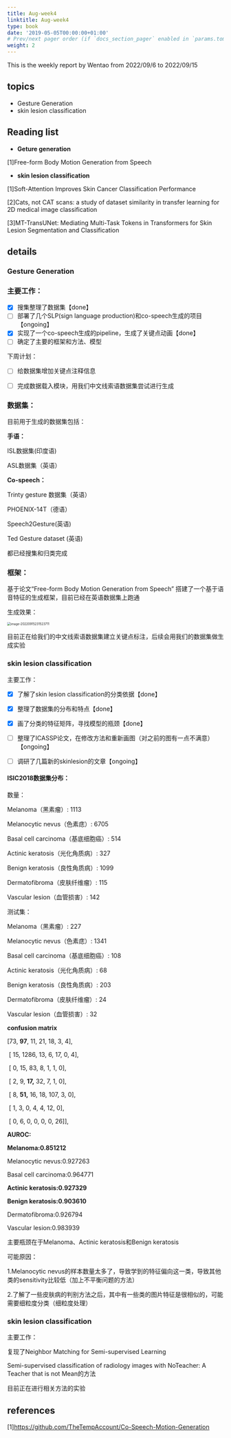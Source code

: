 ```yaml
---
title: Aug-week4
linktitle: Aug-week4
type: book
date: '2019-05-05T00:00:00+01:00'
# Prev/next pager order (if `docs_section_pager` enabled in `params.toml`)
weight: 2
---
```


This is the weekly report by Wentao from 2022/09/6  to  2022/09/15

## topics

- Gesture Generation
- skin lesion classification

## Reading list 

- **Geture generation**

[1]Free-form Body Motion Generation from Speech

- **skin lesion classification** 

[1]Soft-Attention Improves Skin Cancer Classification Performance

[2]Cats, not CAT scans: a study of dataset similarity in transfer learning for 2D medical image classification

[3]MT-TransUNet: Mediating Multi-Task Tokens in Transformers for Skin Lesion Segmentation and Classification

## details



### **Gesture Generation**

### 主要工作：

- [x] 搜集整理了数据集【done】
- [ ] 部署了几个SLP(sign language production)和co-speech生成的项目【ongoing】
- [x] 实现了一个co-speech生成的pipeline，生成了关键点动画【done】
- [ ] 确定了主要的框架和方法、模型

下周计划：

- [ ] 给数据集增加关键点注释信息
- [ ] 完成数据载入模块，用我们中文线索语数据集尝试进行生成



### 数据集：

目前用于生成的数据集包括：

**手语：**

ISL数据集(印度语)

ASL数据集（英语）

**Co-speech：**

Trinty gesture 数据集（英语）

PHOENIX-14T（德语）

Speech2Gesture(英语)

Ted Gesture dataset (英语)

都已经搜集和归类完成



### 框架：

基于论文“Free-form Body Motion Generation from Speech” 搭建了一个基于语音特征的生成框架，目前已经在英语数据集上跑通

生成效果：

<img src="C:\Users\41885\AppData\Roaming\Typora\typora-user-images\image-20220915231523711.png" alt="image-20220915231523711" style="zoom: 50%;" />



目前正在给我们的中文线索语数据集建立关键点标注，后续会用我们的数据集做生成实验

### **skin lesion classification**

主要工作：

- [x] 了解了skin lesion classification的分类依据【done】
- [x] 整理了数据集的分布和特点【done】
- [x] 画了分类的特征矩阵，寻找模型的瓶颈【done】
- [ ] 整理了ICASSP论文，在修改方法和重新画图（对之前的图有一点不满意）【ongoing】
- [ ] 调研了几篇新的skinlesion的文章【ongoing】



#### ISIC2018数据集分布：

数量：

Melanoma（黑素瘤）: 1113 

Melanocytic nevus（色素痣）: 6705

Basal cell carcinoma（基底细胞癌）: 514

Actinic keratosis（光化角质病）: 327

Benign keratosis（良性角质病）: 1099

Dermatofibroma（皮肤纤维瘤）: 115

Vascular lesion（血管损害）: 142

测试集：

Melanoma（黑素瘤）: 227

Melanocytic nevus（色素痣）: 1341

Basal cell carcinoma（基底细胞癌）: 108

Actinic keratosis（光化角质病）: 68

Benign keratosis（良性角质病）: 203

Dermatofibroma（皮肤纤维瘤）: 24

Vascular lesion（血管损害）: 32



**confusion matrix**

   [73,     **97**,    11,  21,  18,  3,  4],

​    [ 15, 1286,  13,   6,    17,  0,  4],

​    [  0,    15,     83,  8,     1,    1,  0],

​    [  2,     9,      **17,**  32,   7,    1,  0],

​    [  8,    **51,**    16,  18,  107,  3,  0],

​    [  1,    3,       0,    4,      4,   12,  0],

​    [  0,    6,       0,    0,      0,   0,  26]],



**AUROC:**

 **Melanoma:0.851212** 

Melanocytic nevus:0.927263 

Basal cell carcinoma:0.964771 

**Actinic keratosis:0.927329** 

**Benign keratosis:0.903610** 

Dermatofibroma:0.926794 

Vascular lesion:0.983939

主要瓶颈在于Melanoma、Actinic keratosis和Benign keratosis



可能原因：

1.Melanocytic nevus的样本数量太多了，导致学到的特征偏向这一类，导致其他类的sensitivity比较低（加上不平衡问题的方法）

2.了解了一些皮肤病的判别方法之后，其中有一些类的图片特征是很相似的，可能需要细粒度分类（细粒度处理）



### **skin lesion classification**

主要工作：

复现了Neighbor Matching for Semi-supervised Learning

Semi-supervised classification of radiology images with NoTeacher: A Teacher that is not Mean的方法



目前正在进行相关方法的实验

## references

[1]https://github.com/TheTempAccount/Co-Speech-Motion-Generation
